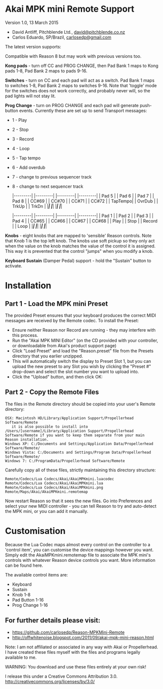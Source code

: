 # Akai MPK mini Remote Support

Version 1.0,   13 March 2015

- David Antliff, Pitchblende Ltd., <david@pitchblende.co.nz>
- Carlos Eduardo, SP/Brazil, <carlosedp@gmail.com>

The latest version supports:

Compatible with Reason 8 but may work with previous versions too.

**Kong pads** - turn off CC and PROG CHANGE, then Pad Bank 1 maps to Kong pads 1-8, Pad Bank 2 maps to pads 9-16.

**Switches** - turn on CC and each pad will act as a switch. Pad Bank 1 maps to switches 1-8, Pad Bank 2 maps to switches 9-16. Note that 'toggle' mode for the switches does not work correctly, and probably never will, so the pad lights will not stay lit.

**Prog Change** - turn on PROG CHANGE and each pad will generate push-button events. Currently these are set up to send Transport messages:

* 1 - Play
* 2 - Stop
* 3 - Record
* 4 - Loop
* 5 - Tap tempo
* 6 - Add overdub
* 7 - change to previous sequencer track
* 8 - change to next sequencer track


    |---------|     |---------|     |---------|     |---------|
    |  Pad 5  |     |  Pad 6  |     |  Pad 7  |     |  Pad 8  |
    |  CC#69  |     |  CC#70  |     |  CC#71  |     |  CC#72  |
    | TapTempo|     |  OvrDub |     |  TrkUp  |     |  TrkDn  |
    |_________|     |_________|     |_________|     |_________|

    |---------|     |---------|     |---------|     |---------|
    |  Pad 1  |     |  Pad 2  |     |  Pad 3  |     |  Pad 4  |
    |  CC#65  |     |  CC#66  |     |  CC#67  |     |  CC#68  |
    |  Play   |     |  Stop   |     |  Record |     |  Loop   |
    |_________|     |_________|     |_________|     |_________|


**Knobs** - eight knobs that are mapped to 'sensible' Reason controls. Note that Knob 1 is the top left knob. The knobs use soft pickup so they only act when the value on the knob matches the value of the control it is assigned. This way it is prevented that the control "jumps" when you modify a knob.

**Keyboard Sustain** (Damper Pedal) support - hold the "Sustain" button to activate.

# Installation

## Part 1 - Load the MPK mini Preset

The provided Preset ensures that your keyboard produces the correct MIDI messages are received by the Remote codec. To install the Preset:

 * Ensure neither Reason nor Record are running - they may interfere with this process.
 * Run the "Akai MPK MINI Editor" (on the CD provided with your controller, or downloadable from Akai's product support page)
 * Click "Load Preset" and load the "Reason.preset" file from the Presets directory that you earlier unzipped.
 * This will automatically switch the display to Preset Slot 1, but you can upload the new preset to any Slot you wish by clicking the "Preset #" drop-down and select the slot number you want to upload into.
 * Click the "Upload" button, and then click OK:

## Part 2 - Copy the Remote Files

The files in the Remote directory should be copied into your user's Remote directory:

    OSX: Macintosh HD/Library/Application Support/Propellerhead Software/Remote
       it is also possible to install into /Users/[username]/Library/Application Support/Propellerhead Software/Remote if you want to keep them separate from your main Reason installation.
    Windows XP: C:/Documents and Settings/Application Data/Propellerhead Software/Remote/
    Windows Vista: C:/Documents and Settings/Program Data/Propellerhead Software/Remote/
    Windows 7: C:/ProgramData/Propellerhead Software/Remote

Carefully copy all of these files, strictly maintaining this directory structure:

    Remote/Codecs/Lua Codecs/Akai/AkaiMPKmini.luacodec
    Remote/Codecs/Lua Codecs/Akai/AkaiMPKmini.lua
    Remote/Codecs/Lua Codecs/Akai/AkaiMPKmini.png
    Remote/Maps/Akai/AkaiMPKmini.remotemap

Now restart Reason so that it sees the new files. Go into Preferences and select your new MIDI controller - you can tell Reason to try and auto-detect the MPK mini, or you can add it manually.


# Customisation

Because the Lua Codec maps almost every control on the controller to a 'control item', you can customise the device mappings however you want. Simply edit the AkaiMPKmini.remotemap file to associate the MPK mini's controls with whatever Reason device controls you want. More information can be found here.

The available control items are:

*  Keyboard
*  Sustain
*  Knob 1-8
*  Pad Button 1-16
*  Prog Change 1-16

## For further details please visit:

* https://github.com/carlosedp/Reason-MPKMini-Remote
* http://offwhitenoise.blogspot.com/2011/09/akai-mpk-mini-reason.html

Note: I am not affiliated or associated in any way with Akai
or Propellerhead. I have created these files myself with the
files and programs legally available to me.

WARNING: You download and use these files entirely at your own risk!

I release this under a Creative Commons Attribution 3.0.
  http://creativecommons.org/licenses/by/3.0/
